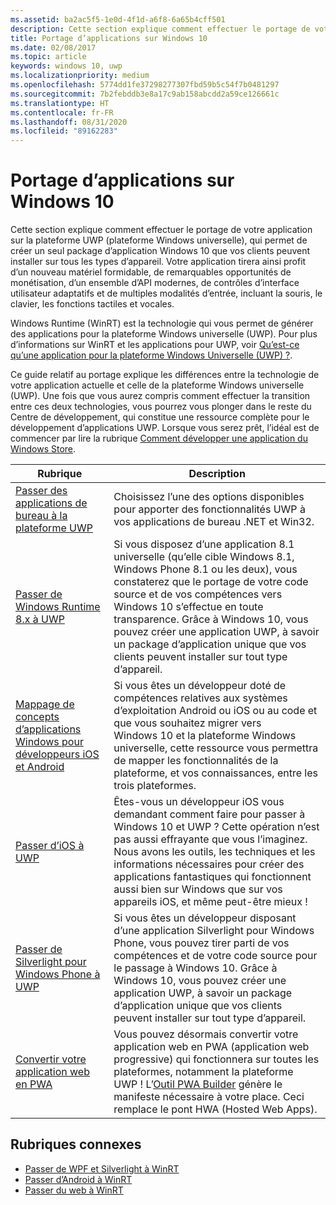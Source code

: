 ```yaml
---
ms.assetid: ba2ac5f5-1e0d-4f1d-a6f8-6a65b4cff501
description: Cette section explique comment effectuer le portage de votre application sur la plateforme UWP (plateforme Windows universelle), qui permet de créer un seul package d’application Windows 10 que vos clients peuvent installer sur tous les types d’appareil. Votre application tirera ainsi profit d’un nouveau matériel formidable, de remarquables opportunités de monétisation, d’un ensemble d’API modernes, de contrôles d’interface utilisateur adaptatifs et de multiples modalités d’entrée, incluant la souris, le clavier, les fonctions tactiles et vocales.
title: Portage d’applications sur Windows 10
ms.date: 02/08/2017
ms.topic: article
keywords: windows 10, uwp
ms.localizationpriority: medium
ms.openlocfilehash: 5774dd1fe37298277307fbd59b5c54f7b0481297
ms.sourcegitcommit: 7b2febddb3e8a17c9ab158abcdd2a59ce126661c
ms.translationtype: HT
ms.contentlocale: fr-FR
ms.lasthandoff: 08/31/2020
ms.locfileid: "89162283"
---
```

# <a name="porting-apps-to-windows10"></a>Portage d’applications sur Windows 10


Cette section explique comment effectuer le portage de votre application sur la plateforme UWP (plateforme Windows universelle), qui permet de créer un seul package d’application Windows 10 que vos clients peuvent installer sur tous les types d’appareil. Votre application tirera ainsi profit d’un nouveau matériel formidable, de remarquables opportunités de monétisation, d’un ensemble d’API modernes, de contrôles d’interface utilisateur adaptatifs et de multiples modalités d’entrée, incluant la souris, le clavier, les fonctions tactiles et vocales.

Windows Runtime (WinRT) est la technologie qui vous permet de générer des applications pour la plateforme Windows universelle (UWP). Pour plus d’informations sur WinRT et les applications pour UWP, voir [Qu’est-ce qu’une application pour la plateforme Windows Universelle (UWP) ?](../get-started/universal-application-platform-guide.md).

Ce guide relatif au portage explique les différences entre la technologie de votre application actuelle et celle de la plateforme Windows universelle (UWP). Une fois que vous aurez compris comment effectuer la transition entre ces deux technologies, vous pourrez vous plonger dans le reste du Centre de développement, qui constitue une ressource complète pour le développement d’applications UWP. Lorsque vous serez prêt, l’idéal est de commencer par lire la rubrique [Comment développer une application du Windows Store](/previous-versions/windows/apps/dn726537(v=win.10)).

| Rubrique | Description |
|-------|-------------|
| [Passer des applications de bureau à la plateforme UWP](desktop-to-uwp-migrate.md) | Choisissez l’une des options disponibles pour apporter des fonctionnalités UWP à vos applications de bureau .NET et Win32. |
| [Passer de Windows Runtime 8.x à UWP](w8x-to-uwp-root.md) | Si vous disposez d’une application 8.1 universelle (qu’elle cible Windows 8.1, Windows Phone 8.1 ou les deux), vous constaterez que le portage de votre code source et de vos compétences vers Windows 10 s’effectue en toute transparence. Grâce à Windows 10, vous pouvez créer une application UWP, à savoir un package d’application unique que vos clients peuvent installer sur tout type d’appareil. |
| [Mappage de concepts d’applications Windows pour développeurs iOS et Android](android-ios-uwp-map.md) | Si vous êtes un développeur doté de compétences relatives aux systèmes d’exploitation Android ou iOS ou au code et que vous souhaitez migrer vers Windows 10 et la plateforme Windows universelle, cette ressource vous permettra de mapper les fonctionnalités de la plateforme, et vos connaissances, entre les trois plateformes. |
| [Passer d’iOS à UWP](ios-to-uwp-root.md) | Êtes-vous un développeur iOS vous demandant comment faire pour passer à Windows 10 et UWP ? Cette opération n’est pas aussi effrayante que vous l’imaginez. Nous avons les outils, les techniques et les informations nécessaires pour créer des applications fantastiques qui fonctionnent aussi bien sur Windows que sur vos appareils iOS, et même peut-être mieux ! |
| [Passer de Silverlight pour Windows Phone à UWP](wpsl-to-uwp-root.md) | Si vous êtes un développeur disposant d’une application Silverlight pour Windows Phone, vous pouvez tirer parti de vos compétences et de votre code source pour le passage à Windows 10. Grâce à Windows 10, vous pouvez créer une application UWP, à savoir un package d’application unique que vos clients peuvent installer sur tout type d’appareil. |
| [Convertir votre application web en PWA](/microsoft-edge/progressive-web-apps) | Vous pouvez désormais convertir votre application web en PWA (application web progressive) qui fonctionnera sur toutes les plateformes, notamment la plateforme UWP ! L’[Outil PWA Builder](https://www.pwabuilder.com) génère le manifeste nécessaire à votre place. Ceci remplace le pont HWA (Hosted Web Apps). |

## <a name="related-topics"></a>Rubriques connexes

* [Passer de WPF et Silverlight à WinRT](/previous-versions/windows/apps/dn263237(v=win.10))
* [Passer d’Android à WinRT](/previous-versions/windows/apps/jj945421(v=win.10))
* [Passer du web à WinRT](/previous-versions/windows/apps/hh465151(v=win.10))